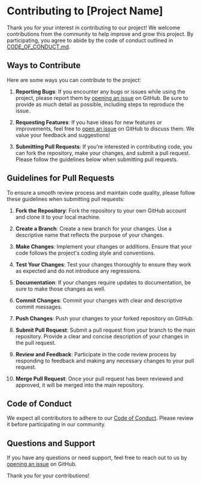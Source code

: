 # Contributing to [Project Name]

Thank you for your interest in contributing to our project! We welcome contributions from the community to help improve and grow this project. By participating, you agree to abide by the code of conduct outlined in [CODE_OF_CONDUCT.md](./CODE_OF_CONDUCT.md).

## Ways to Contribute

Here are some ways you can contribute to the project:

1. **Reporting Bugs**: If you encounter any bugs or issues while using the project, please report them by [opening an issue](../../issues) on GitHub. Be sure to provide as much detail as possible, including steps to reproduce the issue.

2. **Requesting Features**: If you have ideas for new features or improvements, feel free to [open an issue](../../issues) on GitHub to discuss them. We value your feedback and suggestions!

3. **Submitting Pull Requests**: If you're interested in contributing code, you can fork the repository, make your changes, and submit a pull request. Please follow the guidelines below when submitting pull requests.

## Guidelines for Pull Requests

To ensure a smooth review process and maintain code quality, please follow these guidelines when submitting pull requests:

1. **Fork the Repository**: Fork the repository to your own GitHub account and clone it to your local machine.

2. **Create a Branch**: Create a new branch for your changes. Use a descriptive name that reflects the purpose of your changes.

3. **Make Changes**: Implement your changes or additions. Ensure that your code follows the project's coding style and conventions.

4. **Test Your Changes**: Test your changes thoroughly to ensure they work as expected and do not introduce any regressions.

5. **Documentation**: If your changes require updates to documentation, be sure to make those changes as well.

6. **Commit Changes**: Commit your changes with clear and descriptive commit messages.

7. **Push Changes**: Push your changes to your forked repository on GitHub.

8. **Submit Pull Request**: Submit a pull request from your branch to the main repository. Provide a clear and concise description of your changes in the pull request.

9. **Review and Feedback**: Participate in the code review process by responding to feedback and making any necessary changes to your pull request.

10. **Merge Pull Request**: Once your pull request has been reviewed and approved, it will be merged into the main repository.

## Code of Conduct

We expect all contributors to adhere to our [Code of Conduct](./CODE_OF_CONDUCT.md). Please review it before participating in our community.

## Questions and Support

If you have any questions or need support, feel free to reach out to us by [opening an issue](../../issues) on GitHub.

Thank you for your contributions!
